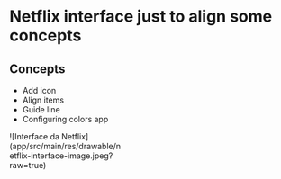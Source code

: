 # Netflix interface just to align some concepts

## Concepts
- Add icon
- Align items
- Guide line
- Configuring colors app

<div style="width:200px ; height:200px">
![Interface da Netflix](app/src/main/res/drawable/netflix-interface-image.jpeg?raw=true)
</div>

